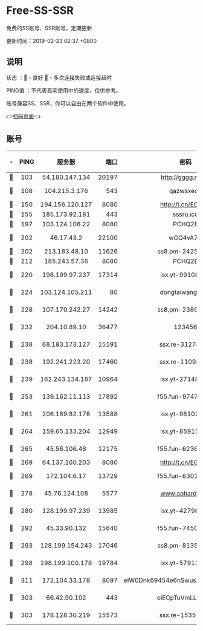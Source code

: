 # Free-SS-SSR

免费的SS账号、SSR账号，定期更新

更新时间：2019-02-23 02:37 +0800

## 说明

状态     ：🙂 - 良好 🙁 - 多次连接失败或连接超时

PING值   ：不代表真实使用中的速度，仅供参考。

账号兼容SS、SSR，你可以自由在两个软件中使用。

👉[扫码页面](https://liesauer.github.io/free-ss-ssr.github.io/)👈

## 账号

|-|PING|服务器|端口|密码|加密方式|区域|
|:----:|:----:|:-----:|-----:|:----:|:----:|:----:|
|🙂|103|54.180.147.134|20197|http://gggg.rocks|chacha20|KR|
|🙂|108|104.215.3.176|543|qazwsxedc|aes-256-gcm|JP|
|🙂|150|194.156.120.127|8080|http://t.cn/EGJIyrl|rc4-md5|RU|
|🙂|155|185.173.92.181|443|sssru.icu|rc4-md5|RU|
|🙂|197|103.124.106.22|8080|PCHQ2E|rc4-md5|US|
|🙂|202|46.17.43.2|22100|wGQ4vA7D|aes-256-gcm|RU|
|🙂|202|213.183.48.10|11626|ss8.pm-24251801|rc4-md5|RU|
|🙂|212|185.243.57.36|8080|PCHQ2E|rc4-md5|US|
|🙂|220|198.199.97.237|17314|isx.yt-99108938|aes-256-cfb|US|
|🙂|224|103.124.105.211|80|dongtaiwang.com|aes-256-cfb|US|
|🙂|228|107.170.242.27|14242|ss8.pm-23899495|aes-256-cfb|US|
|🙂|232|204.10.89.10|36477|123456|aes-256-cfb|US|
|🙂|238|68.183.173.127|15191|ssx.re-31278035|aes-256-cfb|US|
|🙂|238|192.241.223.20|17460|ssx.re-11098249|aes-256-cfb|US|
|🙂|239|162.243.134.187|10964|isx.yt-27148037|aes-256-cfb|US|
|🙂|253|139.162.11.113|17892|f55.fun-97471497|aes-256-cfb|SG|
|🙂|261|206.189.82.176|13588|isx.yt-98102913|aes-256-cfb|SG|
|🙂|264|159.65.133.204|12949|isx.yt-85915065|aes-256-cfb|SG|
|🙂|265|45.56.106.48|12175|f55.fun-62365029|aes-256-cfb|US|
|🙂|269|64.137.160.203|8080|http://t.cn/EGJIyrl|rc4-md5|CA|
|🙂|269|172.104.6.17|13729|f55.fun-63016216|aes-256-cfb|US|
|🙂|278|45.76.124.108|5577|www.sphard.com|aes-256-cfb|AU|
|🙂|280|128.199.97.239|13985|isx.yt-42798024|aes-256-cfb|SG|
|🙂|292|45.33.90.132|15640|f55.fun-74501505|aes-256-cfb|US|
|🙂|293|128.199.154.243|17046|ss8.pm-81354782|aes-256-cfb|SG|
|🙂|298|198.199.100.178|19784|isx.yt-57913223|aes-256-cfb|US|
|🙂|311|172.104.33.178|8097|eIW0Dnk69454e6nSwuspv9DmS201tQ0D|aes-256-cfb|SG|
|🙂|303|66.42.90.102|443|oiECpTuVmLLxk4Ts|aes-256-cfb|US|
|🙂|303|178.128.30.219|15573|ssx.re-15357088|aes-256-cfb|SG|
